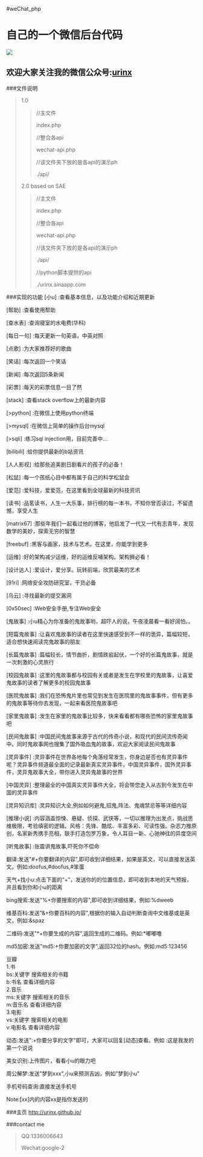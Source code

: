 #weChat_php

自己的一个微信后台代码
===================

![]('http://mmbiz.qpic.cn/mmbiz/icv3Y2jicj1r5zVuHbibOR7ztYtd6tl8zShn0ibKxLCavToicWMuQ8iaJ9wiaK5AqB19KdDOvGXvPQibKfnFABtWIVpwtQ/0?wxfrom=5')

欢迎大家关注我的微信公众号:[urinx](http://weixin.sogou.com/gzh?openid=oIWsFt6BhfHwKUIyFvNp6A6JEsGM)
---------------------------

###文件说明
>1.0
>>//主文件
>>
>>index.php
>>
>>//整合各api
>>
>>wechat-api.php
>>
>>//该文件夹下放的是各api的演示ph
>>
>>./api/
>
>2.0 based on SAE
>>//主文件
>>
>>index.php
>>
>>//整合各api
>>
>>wechat-api.php
>>
>>//该文件夹下放的是各api的演示ph
>>
>>./api/
>>
>>//python脚本提供的api
>>
>>./urinx.sinaapp.com

###实现的功能
[小u]
:查看基本信息，以及功能介绍和近期更新

[帮助]
:查看使用帮助

[查水表]
:查询寝室的水电费(华科)

[每日一句]
:每天更新一句英语，中英对照

[点歌]
:为大家推荐好的歌曲

[笑话]
:每次返回一个笑话

[新闻]
:每次返回5条新闻

[彩票]
:每天的彩票信息一目了然

[stack]
:查看stack overflow上的最新内容

[>python]
:在微信上使用python终端

[>mysql]
:在微信上简单的操作后台mysql

[>sqli]
:练习sql injection用，目前完善中...

[bilibili]
:给你提供最新的b站资讯

[人人影视]
:给那些追美剧日剧看片的孩子的必备！

[松鼠]
:每一个孩纸心目中都有属于自己的科学松鼠会

[爱范]
:爱科技，爱爱范，在这里看到全球最新的科技资讯

[读书]
:品茗读书，人生一大乐事，排行榜的每一本书，不知你曾否读过，不留遗憾，享受人生

[matrix67]
:那些年我们一起看过他的博客，他启发了一代又一代有志青年，发现数学的美妙，探索无穷的智慧

[freebuf]
:黑客与画家，技术与艺术。在这里，你能学到更多

[运维]
:好的架构减少运维，好的运维反哺架构。架构狮必看！

[设计达人]
:爱设计，爱分享。玩转前端，欣赏最美的艺术

[91ri]
:网络安全攻防研究室，干货必备

[乌云]
:寻找最新的提交漏洞

[0x50sec]
:Web安全手册,专注Web安全

[鬼故事]
:小u精心为你准备的鬼故事哟，超吓人的说，午夜凌晨看一看好阔怕。。

[短篇鬼故事]
:让喜欢鬼故事的读者在这里快速感受到不一样的诡异，篇幅较短，适合想快速阅读完鬼故事的朋友

[长篇鬼故事]
:篇幅较长，情节曲折，剧情跌宕起伏，一个好的长篇鬼故事，就是一次刺激的心灵旅行

[校园鬼故事]
:这里的鬼故事都与校园有关或者是发生在学校里的鬼故事，让喜爱鬼故事的读者了解更多的校园鬼故事

[医院鬼故事]
:我们在恐怖鬼片里也常见到发生在医院里的鬼故事事件，但有更多的鬼故事等待你去发现，一起来看医院鬼故事吧

[家里鬼故事]
:发生在家里的鬼故事比较多，快来看看都有哪些恐怖的家里鬼故事吧

[民间鬼故事]
:中国民间鬼故事来源于古代的传奇小说，和现代的民间流传奇闻中。同时鬼故事网也搜集了国外吸血鬼的故事，欢迎大家阅读民间鬼故事

[灵异事件]
:灵异事件在世界各地每个角落经常发生，你身边是否也有灵异事件呢？灵异事件频道最全面的记录最新真实灵异事件，中国灵异事件，国外灵异事件，灵异鬼故事大全，带你进入灵异鬼故事的世界

[中国灵异]
:整理最全的中国真实灵异事件大全，将会带您走入从古到今发生在中国的灵异事件

[灵异知识库]
:灵异知识大全,例如如何避鬼,招鬼,阵法、鬼魂禁忌等等详细内容

[推理小说]
:内容涵盖惊悚、悬疑、侦探、武侠等，一切以推理为出发点，挑战思维极限，考验缜密的逻辑。风格：先锋、酷炫、丰富多彩、可读性强。杂志力推原创，名家新秀携手亮相，联手打造包罗万象，令人耳目一新、心驰神往的异度空间

[听鬼故事]
:张震讲鬼故事,吓死你不偿命

翻译:发送"#+你要翻译的内容",即可收到详细结果，如果是英文，可以直接发送英文。例如:doofus,#doofus,#笨蛋

天气+找小u:点击下面的“+”，发送你的的位置信息，即可收到本地的天气预报，并且看到你和小u的距离

bing搜索:发送"%+你要搜索的内容",即可收到详细结果，例如:%dweeb

维基百科:发送"&+你要百科的内容",根据你的输入自动判断查询中文维基或是英文，例如:&spaz

二维码:发送"*+你要生成的内容",返回生成的二维码。例如:*嘟嘟噜

md5加密:发送"md5:+你要加密的文字",返回32位的hash。例如:md5:123456

豆瓣<br/>
1.书<br/>
  bs:关键字 搜索相关的书籍<br/>
  b:书名 查看详细内容<br/>
2.音乐<br/>
  ms:关键字 搜索相关的音乐<br/>
  m:音乐名 查看详细内容<br/>
3.电影<br/>
  vs:关键字 搜索相关的电影<br/>
  v:电影名 查看详细内容<br/>

动态:发送":+你要分享的文字"即可，大家可以回复[动态]查看。例如 :这是我发的第一个说说

美女识别:上传图片，看看小u的眼力吧

周公解梦:发送"梦到xxx",小u来预测吉凶，例如"梦到小u"

手机号码查询:直接发送手机号

Note:[xx]内的内容xx是指你发送的

###主页
http://urinx.github.io/

###contact me
>QQ:1336006643
>
>Wechat:google-2
